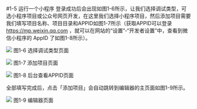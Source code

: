 #1-5 运行一个小程序
登录成功后会出现如图1-6所示，让我们选择调试类型，可选小程序项目或公众号网页开发，在这里我们选择小程序项目，然后添加项目需要我们填写项目名称、项目目录和APPID如图1-7所示（获取APPID可以登录 https://mp.weixin.qq.com ，就可以在网站的“设置”-“开发者设置”中，查看到微信小程序的 AppID 了如图1-8所示）。

![](/assets/图1-6.png)
图1-6 选择调试类型页面

![](/assets/图1-7.png)
图1-7 添加项目页面

![](/assets/图1-8.png)
图1-8 后台查看APPID页面

全部填写完成后，点击「添加项目」会自动跳转到编辑器的主页面如图1-9所示。

![](/assets/图1-9.png)
图1-9 编辑器页面
